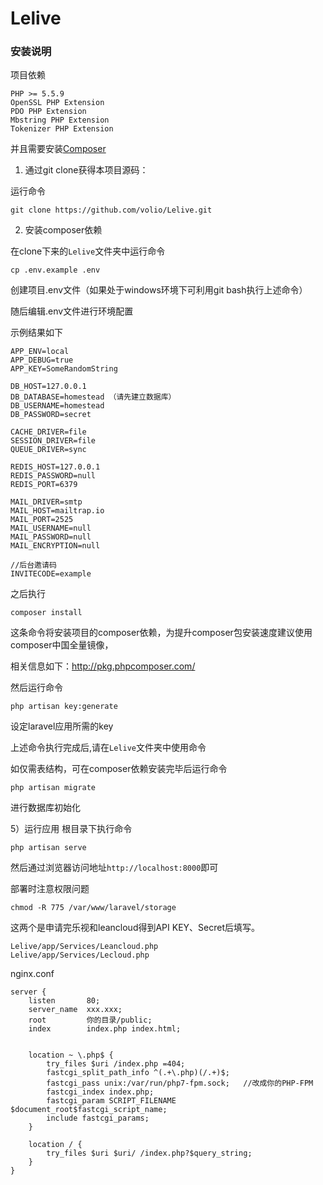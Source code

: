 # Lelive

### 安装说明

项目依赖
```
PHP >= 5.5.9
OpenSSL PHP Extension
PDO PHP Extension
Mbstring PHP Extension
Tokenizer PHP Extension
```
并且需要安装[Composer](https://getcomposer.org/download/)

1) 通过git clone获得本项目源码：

运行命令
```
git clone https://github.com/volio/Lelive.git
```

2) 安装composer依赖

在clone下来的`Lelive`文件夹中运行命令

```
cp .env.example .env
```
创建项目.env文件（如果处于windows环境下可利用git bash执行上述命令）

随后编辑.env文件进行环境配置

示例结果如下
```
APP_ENV=local
APP_DEBUG=true
APP_KEY=SomeRandomString

DB_HOST=127.0.0.1
DB_DATABASE=homestead （请先建立数据库）
DB_USERNAME=homestead
DB_PASSWORD=secret

CACHE_DRIVER=file
SESSION_DRIVER=file
QUEUE_DRIVER=sync

REDIS_HOST=127.0.0.1
REDIS_PASSWORD=null
REDIS_PORT=6379

MAIL_DRIVER=smtp
MAIL_HOST=mailtrap.io
MAIL_PORT=2525
MAIL_USERNAME=null
MAIL_PASSWORD=null
MAIL_ENCRYPTION=null

//后台邀请码
INVITECODE=example
```
之后执行
```
composer install
```
这条命令将安装项目的composer依赖，为提升composer包安装速度建议使用composer中国全量镜像，

相关信息如下：http://pkg.phpcomposer.com/

然后运行命令
```
php artisan key:generate
```

设定laravel应用所需的key

上述命令执行完成后,请在`Lelive`文件夹中使用命令

如仅需表结构，可在composer依赖安装完毕后运行命令
```
php artisan migrate
```
进行数据库初始化

5）运行应用
根目录下执行命令
```
php artisan serve
```
然后通过浏览器访问地址`http://localhost:8000`即可

部署时注意权限问题
```
chmod -R 775 /var/www/laravel/storage
```

这两个是申请完乐视和leancloud得到API KEY、Secret后填写。
```
Lelive/app/Services/Leancloud.php
Lelive/app/Services/Lecloud.php
```

nginx.conf
```
server {
    listen       80;
    server_name  xxx.xxx;
    root         你的目录/public;
    index        index.php index.html;


    location ~ \.php$ {
        try_files $uri /index.php =404;
        fastcgi_split_path_info ^(.+\.php)(/.+)$;
        fastcgi_pass unix:/var/run/php7-fpm.sock;   //改成你的PHP-FPM
        fastcgi_index index.php;
        fastcgi_param SCRIPT_FILENAME $document_root$fastcgi_script_name;
        include fastcgi_params;
    }

    location / {
        try_files $uri $uri/ /index.php?$query_string;
    }
}
```
